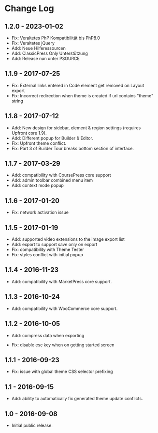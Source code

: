 Change Log
============

1.2.0 - 2023-01-02
-------------------------------------------------------------------------------
- Fix: Veraltetes PhP Kompatibilität bis PhP8.0
- Fix: Veraltetes jQuery
- Add: Neue Hilferessourcen
- Add: ClassicPress Only Unterstützung
- Add: Release nun unter PSOURCE

1.1.9 - 2017-07-25
-------------------------------------------------------------------------------
- Fix: External links entered in Code element get removed on Layout export
- Fix: Incorrect redirection when theme is created if url contains "theme" string

1.1.8 - 2017-07-12
-------------------------------------------------------------------------------
- Add: New design for sidebar, element & region settings (requires Upfront core 1.9).
- Add: Different popup for Builder & Editor.
- Fix: Upfront theme conflict.
- Fix: Part 3 of Builder Tour breaks bottom section of interface.

1.1.7 - 2017-03-29
-------------------------------------------------------------------------------
- Add: compatibility with CoursePress core support
- Add: admin toolbar combined menu item
- Add: context mode popup

1.1.6 - 2017-01-20
-------------------------------------------------------------------------------
- Fix: network activation issue

1.1.5 - 2017-01-19
-------------------------------------------------------------------------------
- Add: supported video extensions to the image export list
- Add: export to support save only on export
- Fix: compatibility with Theme Tester
- Fix: styles conflict with initial popup

1.1.4 - 2016-11-23
-------------------------------------------------------------------------------
- Add: compatibility with MarketPress core support.

1.1.3 - 2016-10-24
-------------------------------------------------------------------------------
- Add: compatibility with WooCommerce core support.

1.1.2 - 2016-10-05
-------------------------------------------------------------------------------
- Add: compress data when exporting

- Fix: disable esc key when on getting started screen


1.1.1 - 2016-09-23
-------------------------------------------------------------------------------
- Fix: issue with global theme CSS selector prefixing


1.1 - 2016-09-15
-------------------------------------------------------------------------------
- Add: ability to automatically fix generated theme update conflicts.


1.0 - 2016-09-08
-------------------------------------------------------------------------------
- Initial public release.
